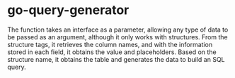 # go-query-generator

The function takes an interface as a parameter, allowing any type of data to be passed as an argument, although it only works with structures. From the structure tags, it retrieves the column names, and with the information stored in each field, it obtains the value and placeholders. Based on the structure name, it obtains the table and generates the data to build an SQL query.

